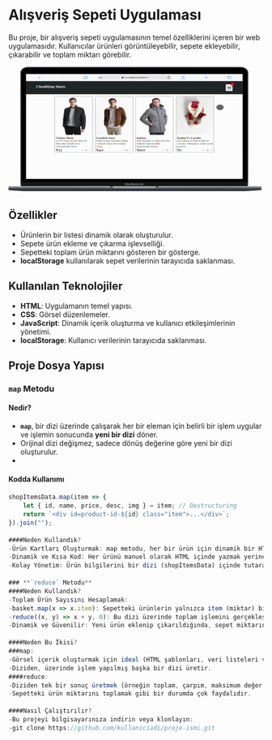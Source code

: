 # Alışveriş Sepeti Uygulaması

Bu proje, bir alışveriş sepeti uygulamasının temel özelliklerini içeren bir web uygulamasıdır. Kullanıcılar ürünleri görüntüleyebilir, sepete ekleyebilir, çıkarabilir ve toplam miktarı görebilir.

<img src="img/picture.gif" alt="Logo" width="500px" height="250px">

## Özellikler

- Ürünlerin bir listesi dinamik olarak oluşturulur.
- Sepete ürün ekleme ve çıkarma işlevselliği.
- Sepetteki toplam ürün miktarını gösteren bir gösterge.
- **localStorage** kullanılarak sepet verilerinin tarayıcıda saklanması.

## Kullanılan Teknolojiler

- **HTML**: Uygulamanın temel yapısı.
- **CSS**: Görsel düzenlemeler.
- **JavaScript**: Dinamik içerik oluşturma ve kullanıcı etkileşimlerinin yönetimi.
- **localStorage**: Kullanıcı verilerinin tarayıcıda saklanması.

## Proje Dosya Yapısı

### **`map` Metodu**
#### Nedir?
- **`map`**, bir dizi üzerinde çalışarak her bir eleman için belirli bir işlem uygular ve işlemin sonucunda **yeni bir dizi** döner.
- Orijinal dizi değişmez, sadece dönüş değerine göre yeni bir dizi oluşturulur.
- 
#### Kodda Kullanımı
```javascript
shopItemsData.map(item => {
    let { id, name, price, desc, img } = item; // Destructuring
    return `<div id=product-id-${id} class="item">...</div>`;
}).join("");

####Neden Kullandık?
-Ürün Kartları Oluşturmak: map metodu, her bir ürün için dinamik bir HTML şablonu oluşturuyor.
-Dinamik ve Kısa Kod: Her ürünü manuel olarak HTML içinde yazmak yerine, map ile tüm ürünleri döngüyle işler ve daha az kod yazarız.
-Kolay Yönetim: Ürün bilgilerini bir dizi (shopItemsData) içinde tutarak, listeyi sadece veriyi değiştirerek güncelleyebiliriz.

### **`reduce` Metodu**
####Neden Kullandık?
-Toplam Ürün Sayısını Hesaplamak:
-basket.map(x => x.item): Sepetteki ürünlerin yalnızca item (miktar) bilgilerini içeren bir dizi oluşturur.
-reduce((x, y) => x + y, 0): Bu dizi üzerinde toplam işlemini gerçekleştirir.
-Dinamik ve Güvenilir: Yeni ürün eklenip çıkarıldığında, sepet miktarını hesaplamak için tek bir fonksiyon yeterlidir.

####Neden Bu İkisi?
###map:
-Görsel içerik oluşturmak için ideal (HTML şablonları, veri listeleri vb.).
-Diziden, üzerinde işlem yapılmış başka bir dizi üretir.
####reduce:
-Diziden tek bir sonuç üretmek (örneğin toplam, çarpım, maksimum değer vb.) için kullanılır.
-Sepetteki ürün miktarını toplamak gibi bir durumda çok faydalıdır.

####Nasıl Çalıştırılır?
-Bu projeyi bilgisayarınıza indirin veya klonlayın:
-git clone https://github.com/kullaniciadi/proje-ismi.git


